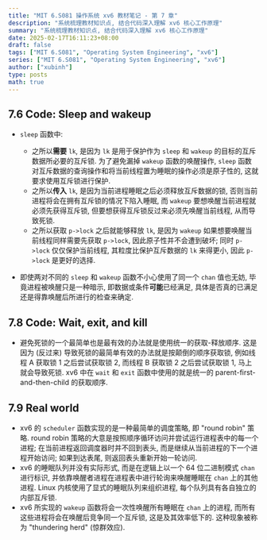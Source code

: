 ```yaml
---
title: "MIT 6.S081 操作系统 xv6 教材笔记 - 第 7 章"
description: "系统梳理教材知识点, 结合代码深入理解 xv6 核心工作原理"
summary: "系统梳理教材知识点, 结合代码深入理解 xv6 核心工作原理"
date: 2025-02-17T16:11:23+08:00
draft: false
tags: ["MIT 6.S081", "Operating System Engineering", "xv6"]
series: ["MIT 6.S081", "Operating System Engineering", "xv6"]
author: ["xubinh"]
type: posts
math: true
---
```


## 7.6 Code: Sleep and wakeup

- `sleep` 函数中:
  - 之所以**需要** `lk`, 是因为 `lk` 是用于保护作为 `sleep` 和 `wakeup` 的目标的互斥数据所必要的互斥锁. 为了避免漏掉 `wakeup` 函数的唤醒操作, `sleep` 函数对互斥数据的查询操作和将当前线程置为睡眠的操作必须是原子性的, 这就要求使用互斥锁进行保护.
  - 之所以**传入** `lk`, 是因为当前进程睡眠之后必须释放互斥数据的锁, 否则当前进程将会在拥有互斥锁的情况下陷入睡眠, 而 `wakeup` 要想唤醒当前进程就必须先获得互斥锁, 但要想获得互斥锁反过来必须先唤醒当前线程, 从而导致死锁.
  - 之所以获取 `p->lock` 之后就能够释放 `lk`, 是因为 `wakeup` 如果想要唤醒当前线程同样需要先获取 `p->lock`, 因此原子性并不会遭到破坏; 同时 `p->lock` 仅仅保护当前线程, 其粒度比保护互斥数据的 `lk` 来得更小, 因此 `p->lock` 是更好的选择.

- 即使两对不同的 `sleep` 和 `wakeup` 函数不小心使用了同一个 `chan` 值也无妨, 毕竟进程被唤醒只是一种暗示, 即数据或条件**可能**已经满足, 具体是否真的已满足还是得靠唤醒后所进行的检查来确定.

## 7.8 Code: Wait, exit, and kill

- 避免死锁的一个最简单也是最有效的办法就是使用统一的获取-释放顺序. 这是因为 (反过来) 导致死锁的最简单有效的办法就是按颠倒的顺序获取锁, 例如线程 A 获取锁 1 之后尝试获取锁 2, 而线程 B 获取锁 2 之后尝试获取锁 1, 马上就会导致死锁. xv6 中在 `wait` 和 `exit` 函数中使用的就是统一的 parent-first-and-then-child 的获取顺序.

## 7.9 Real world

- xv6 的 `scheduler` 函数实现的是一种最简单的调度策略, 即 "round robin" 策略. round robin 策略的大意是按照顺序循环访问并尝试运行进程表中的每一个进程; 在当前进程返回调度器时并不回到表头, 而是继续从当前进程的下一个进程开始访问; 如果到达表尾, 则返回表头重新开始一轮访问.
- xv6 的睡眠队列并没有实际形式, 而是在逻辑上以一个 64 位二进制模式 `chan` 进行标识, 并依靠唤醒者进程在进程表中进行轮询来唤醒睡眠在 `chan` 上的其他进程. Linux 内核使用了显式的睡眠队列来组织进程, 每个队列具有各自独立的内部互斥锁.
- xv6 所实现的 `wakeup` 函数将会一次性唤醒所有睡眠在 `chan` 上的进程, 而所有这些进程将会在唤醒后竞争同一个互斥锁, 这是及其效率低下的. 这种现象被称为 "thundering herd" (惊群效应).
